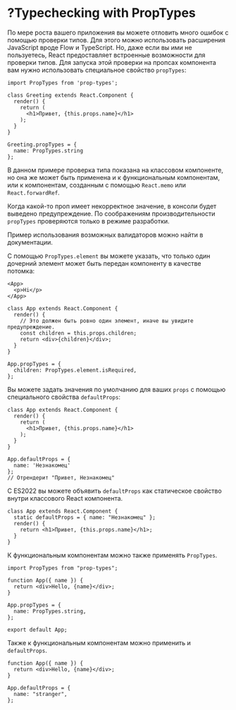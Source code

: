 # ?Typechecking with PropTypes

По мере роста вашего приложения вы можете отловить много ошибок с помощью проверки типов. Для этого можно использовать расширения JavaScript вроде Flow и TypeScript. Но, даже если вы ими не пользуетесь, React предоставляет встроенные возможности для проверки типов. Для запуска этой проверки на пропсах компонента вам нужно использовать специальное свойство `propTypes`:

~~~
import PropTypes from 'prop-types';

class Greeting extends React.Component {
  render() {
    return (
      <h1>Привет, {this.props.name}</h1>
    );
  }
}

Greeting.propTypes = {
  name: PropTypes.string
};
~~~

В данном примере проверка типа показана на классовом компоненте, но она же может быть применена и к функциональным компонентам, или к компонентам, созданным с помощью `React.memo` или `React.forwardRef`.

Когда какой-то проп имеет некорректное значение, в консоли будет выведено предупреждение. По соображениям производительности `propTypes` проверяются только в режиме разработки.

Пример использования возможных валидаторов можно найти в документации.

С помощью `PropTypes.element` вы можете указать, что только один дочерний элемент может быть передан компоненту в качестве потомка:

~~~
<App>
  <p>Hi</p>
</App>

class App extends React.Component {
  render() {
    // Это должен быть ровно один элемент, иначе вы увидите предупреждение.
    const children = this.props.children;
    return <div>{children}</div>;
  }
}

App.propTypes = {
  children: PropTypes.element.isRequired,
};
~~~

Вы можете задать значения по умолчанию для ваших `props` с помощью специального свойства `defaultProps`:

~~~
class App extends React.Component {
  render() {
    return (
      <h1>Привет, {this.props.name}</h1>
    );
  }
}

App.defaultProps = {
  name: 'Незнакомец'
};
// Отрендерит "Привет, Незнакомец"
~~~

C ES2022 вы можете объявить `defaultProps` как статическое свойство внутри классового React компонента.

~~~
class App extends React.Component {
  static defaultProps = { name: "Незнакомец" };
  render() {
    return <h1>Привет, {this.props.name}</h1>;
  }
}
~~~

К функциональным компонентам можно также применять `PropTypes`.

~~~
import PropTypes from "prop-types";

function App({ name }) {
  return <div>Hello, {name}</div>;
}

App.propTypes = {
  name: PropTypes.string,
};

export default App;
~~~

Также к функциональным компонентам можно применить и `defaultProps`.

~~~
function App({ name }) {
  return <div>Hello, {name}</div>;
}

App.defaultProps = {
  name: "stranger",
};
~~~
